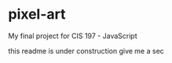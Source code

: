 # pixel-art
My final project for CIS 197 - JavaScript

this readme is under construction give me a sec
